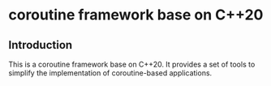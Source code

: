 # coroutine framework base on C++20

## Introduction

This is a coroutine framework base on C++20. It provides a set of tools to simplify the implementation of coroutine-based applications.


